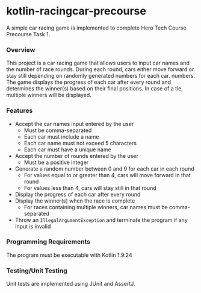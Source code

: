 # kotlin-racingcar-precourse

A simple car racing game is implemented to complete Hero Tech Course Precourse Task 1.

### Overview

This project is a car racing game that allows users to input car names and the number of race rounds. 
During each round, cars either move forward or stay still depending on randomly generated numbers for each car.
numbers. The game displays the progress of each car after every round and determines the winner(s) based on their final positions.
In case of a tie, multiple winners will be displayed.

### Features

- Accept the car names input entered by the user
  - Must be comma-separated 
  - Each car must include a name
  - Each car name must not exceed 5 characters
  - Each car must have a unique name
- Accept the number of rounds entered by the user
  - Must be a positive integer
- Generate a random number between 0 and 9 for each car in each round
  - For values equal to or greater than 4, cars will move forward in that round
  - For values less than 4, cars will stay still in that round
- Display the progress of each car after every round
- Display the winner(s) when the race is complete
  - For races containing multiple winners, car names must be comma-separated
- Throw an `IllegalArgumentException` and terminate the program if any input is invalid

### Programming Requirements
The program must be executable with Kotlin 1.9.24


### Testing/Unit Testing
Unit tests are implemented using JUnit and AssertJ.
